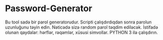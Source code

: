# Password-Generator
Bu tool sadə bir parol generatorudur. 
Scripti çalışdırdıqdan sonra parolun uzunluğunu təyin edin. 
Nəticədə sizə random parol təqdim ediləcək. 
İstifadə olunan qaydalar: hərflər, rəqəmlər, xüsusi simvollar. 
PYTHON 3 ilə çalışdırın.
